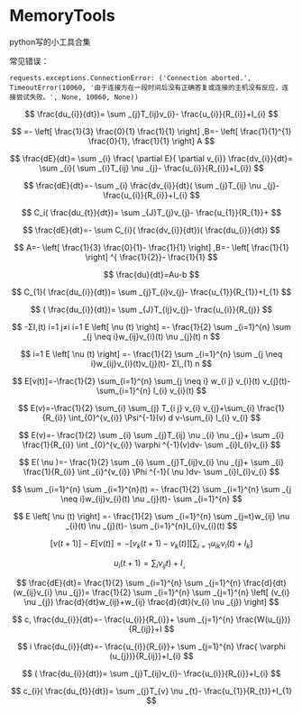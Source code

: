 # MemoryTools
 python写的小工具合集

常见错误：

```
requests.exceptions.ConnectionError: ('Connection aborted.', TimeoutError(10060, '由于连接方在一段时间后没有正确答复或连接的主机没有反应，连接尝试失败。', None, 10060, None))
```

$$
\frac{du_{i}}{dt})= \sum _{j}T_{ij}v_{i}- \frac{u_{i}}{R_{i}}+I_{i}
$$

$$
=- \left[ \frac{1}{3} \frac{0}{1} \frac{1}{1} \right] ,B=- \left[ \frac{1}{1}^{1} \frac{0}{1}, \frac{1}{1} \right]  A
$$

$$
 \frac{dE}{dt}= \sum _{i} \frac{ \partial E}{ \partial v_{i}} \frac{dv_{i}}{dt}= \sum _{i}( \sum _{i}T_{ij} \nu _{j}- \frac{u_{i}}{R_{i}}+I_{i}) 
$$

$$
 \frac{dE}{dt}=- \sum _{i} \frac{dv_{i}}{dt}( \sum _{j}T_{ij} \nu _{j}- \frac{u_{i}}{R_{i}}+I_{i} 
$$

$$
C_i( \frac{du_{t}}{dt})= \sum _{J}T_{j}v_{j}- \frac{u_{1}}{R_{1}}+
$$

$$
 \frac{dE}{dt}=- \sum C_{i}( \frac{dv_{i}}{dt})( \frac{du_{i}}{dt}) 
$$

$$
 A=- \left[ \frac{1}{3} \frac{0}{1}- \frac{1}{1} \right] ,B=- \left[ \frac{1}{1} \right] ^{ \frac{1}{2}}- \frac{1}{1} 
$$

$$
 \frac{du}{dt}=Au-b 
$$

$$
 C_{1}( \frac{du_{i}}{dt})= \sum _{j}T_{i}v_{j}- \frac{u_{1}}{R_{1}}+I_{1} 
$$

$$
 ( \frac{du_{i}}{dt})= \sum _{J}T_{ij}v_{j}- \frac{u_{i}}{R_{j}} 
$$

$$
-ΣI,(t) í=1 j≠i í=1 
 E \left[ \nu (t) \right] =- \frac{1}{2} \sum _{i=1}^{n} \sum _{j \neq i}w_{ij}v_{i}(t) \nu _{j}(t) n 
$$

$$
i=1   E \left[ \nu (t) \right] =- \frac{1}{2} \sum _{i=1}^{n} \sum _{j \neq i}w_{ij}v_{i}(t)v_{j}(t)- ΣI,,(1)  n  
$$

$$
E[v(t)]=-\frac{1}{2} \sum_{i=1}^{n} \sum_{j \neq i} w_{i j} v_{i}(t) v_{j}(t)-\sum_{i=1}^{n} I_{i} v_{i}(t)
$$

$$
E(v)=-\frac{1}{2} \sum_{i} \sum_{j} T_{i j} v_{i} v_{j}+\sum_{i} \frac{1}{R_{i}} \int_{0}^{v_{i}} \Psi^{-1}(v) d v-\sum_{i} I_{i} v_{i}
$$

$$
 E(v)=- \frac{1}{2} \sum _{i} \sum _{j}T_{ij} \nu _{i} \nu _{j}+ \sum _{i} \frac{1}{R_{i}} \int _{0}^{v_{i}} \varphi ^{-1}(v)dv- \sum _{i}I_{i}v_{i} 
$$

$$
 E( \nu )=- \frac{1}{2} \sum _{i} \sum _{j}T_{ij}v_{i} \nu _{j}+ \sum _{i} \frac{1}{R_{i}} \int _{i}^{v_{i}} \Phi ^{-1}( \nu )dv- \sum _{i}I_{i}v_{i} 
$$

$$
 \sum _{i=1}^{n} \sum _{i=1}^{n}(t)  =- \frac{1}{2} \sum _{i=1}^{n} \sum _{j \neq i}w_{ij}v_{i}(t) \nu _{j}(t)- \sum _{i=1}^{n} 
$$

$$
 E \left[ \nu (t) \right] =- \frac{1}{2} \sum _{i=1}^{n} \sum _{j=t}w_{ij} \nu _{i}(t) \nu _{j}(t)- \sum _{i=1}^{n}I_{i}v_{i}(t) 
$$

$$
 \left[ \nu (t+1) \right] -E \left[ \nu (t) \right] =- \left[ v_{k}(t+1)-v_{k}(t) \right] \left[ \sum _{i=1}u_{ik} \nu _{i}(t)+I_{k} \right] 
$$

$$
 u_{i}(t+1)= \sum _{i} \nu _{ij} t)+I_，
$$

$$
\frac{dE}{dt}= \frac{1}{2} \sum _{i=1}^{n} \sum _{j=1}^{n} \frac{d}{dt}(w_{ij}v_{i} \nu _{j})=  \frac{1}{2} \sum _{i=1}^{n} \sum _{j=1}^{n} \left[ (v_{i} \nu _{j}) \frac{d}{dt}w_{ij}+w_{ij} \frac{d}{dt}(v_{i} \nu _{j}) \right] 
$$

$$
c,
 \frac{du_{i}}{dt}=- \frac{u_{i}}{R_{i}}+ \sum _{j=1}^{n} \frac{W(u_{j})}{R_{ij}}+I 
$$

$$
i 
 \frac{du_{i}}{dt}=- \frac{u_{i}}{R_{i}}+ \sum _{j=1}^{n} \frac{ \varphi (u_{j})}{R_{ij}}+I_{i} 
$$

$$
 ( \frac{du_{i}}{dt})= \sum _{j}T_{ij}v_{i}- \frac{u_{i}}{R_{i}}+I_{i} 
$$

$$
c_{i}( \frac{du_{t}}{dt})= \sum _{j}T_{v} \nu _{t}- \frac{u_{1}}{R_{t}}+I_{1}
$$

